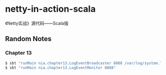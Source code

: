 # netty-in-action-scala
《Netty实战》源代码——Scala版

## Random Notes
### Chapter 13
``` bash
$ sbt "runMain nia.chapter13.LogEventBroadcaster 8888 /var/log/system.log"
$ sbt "runMain nia.chapter13.LogEventMonitor 8888"
```
